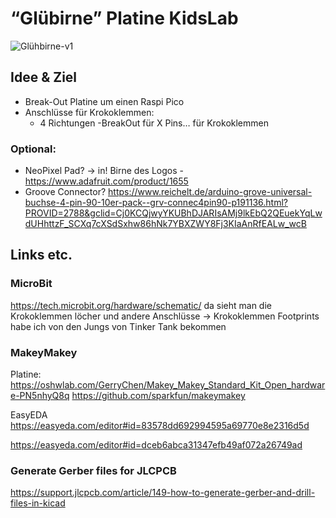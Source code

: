 # “Glübirne” Platine KidsLab

![Glühbirne-v1](https://user-images.githubusercontent.com/4609107/176489938-8d871bcb-3e5d-4d0d-94f8-4a521e3b5f6b.jpg)

## Idee & Ziel
- Break-Out Platine um einen Raspi Pico 
- Anschlüsse für Krokoklemmen:
  - 4 Richtungen
  -BreakOut für X Pins… für Krokoklemmen  
### Optional:
- NeoPixel Pad? -> in!
 Birne des Logos - https://www.adafruit.com/product/1655
- Groove Connector? 
https://www.reichelt.de/arduino-grove-universal-buchse-4-pin-90-10er-pack--grv-connec4pin90-p191136.html?PROVID=2788&gclid=Cj0KCQjwyYKUBhDJARIsAMj9lkEbQ2QEuekYqLwdUHhttzF_SCXq7cXSdSxhw86hNk7YBXZWY8Fj3KIaAnRfEALw_wcB



## Links etc.
### MicroBit
https://tech.microbit.org/hardware/schematic/
da sieht man die Krokoklemmen löcher und andere Anschlüsse
-> Krokoklemmen Footprints habe ich von den Jungs von Tinker Tank bekommen

### MakeyMakey

Platine:
https://oshwlab.com/GerryChen/Makey_Makey_Standard_Kit_Open_hardware-PN5nhyQ8q
https://github.com/sparkfun/makeymakey

EasyEDA
https://easyeda.com/editor#id=83578dd692994595a69770e8e2316d5d

https://easyeda.com/editor#id=dceb6abca31347efb49af072a26749ad

### Generate Gerber files for JLCPCB

https://support.jlcpcb.com/article/149-how-to-generate-gerber-and-drill-files-in-kicad





